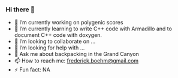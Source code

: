 ### Hi there 👋

<!--
**fboehm/fboehm** is a ✨ _special_ ✨ repository because its `README.md` (this file) appears on your GitHub profile.

Here are some ideas to get you started:

-->

- 🔭 I’m currently working on polygenic scores  
- 🌱 I’m currently learning to write C++ code with Armadillo and to document C++ code with doxygen.  
- 👯 I’m looking to collaborate on ...
- 🤔 I’m looking for help with ...
- 💬 Ask me about backpacking in the Grand Canyon
- 📫 How to reach me: frederick.boehm@gmail.com
- ⚡ Fun fact: NA

